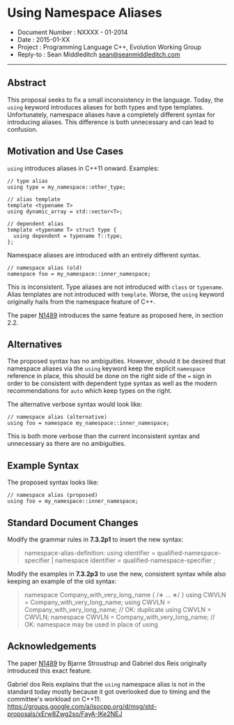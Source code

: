 Using Namespace Aliases
=======================

 - Document Number : NXXXX - 01-2014
 - Date            : 2015-01-XX
 - Project         : Programming Language C++, Evolution Working Group
 - Reply-to        : Sean Middleditch <sean@seanmiddleditch.com>

***

Abstract
--------

This proposal seeks to fix a small inconsistency in the language. Today, the `using` keyword introduces
aliases for both types and type templates. Unfortunately, namespace aliases have a completely different
syntax for introducing aliases. This difference is both unnecessary and can lead to confusion.

Motivation and Use Cases
------------------------

`using` introduces aliases in C++11 onward. Examples:

	// type alias
	using type = my_namespace::other_type;
	
	// alias template
	template <typename T>
	using dynamic_array = std::vector<T>;
	
	// dependent alias
	template <typename T> struct type {
	  using dependent = typename T::type;
	};
	
Namespace aliases are introduced with an entirely different syntax.

	// namespace alias (old)
	namespace foo = my_namespace::inner_namespace;
	
This is inconsistent. Type aliases are not introduced with `class` or `typename`. Alias templates are
not introduced with `template`. Worse, the `using` keyword originally hails from the namespace feature
of C++.

The paper [N1489] introduces the same feature as proposed here, in section 2.2.

Alternatives
------------

The proposed syntax has no ambiguities. However, should it be desired that namespace aliases via the
`using` keyword keep the explicit `namespace` reference in place, this should be done on the right side
of the `=` sign in order to be consistent with dependent type syntax as well as the modern recommendations
for `auto` which keep types on the right.

The alternative verbose syntax would look like:

	// namespace alias (alternative)
	using foo = namespace my_namespace::inner_namespace;
	
This is both more verbose than the current inconsistent syntax and unnecessary as there are no ambiguities.
	
Example Syntax
--------------

The proposed syntax looks like:

	// namespace alias (proposed)
	using foo = my_namespace::inner_namespace;
	
Standard Document Changes
-------------------------

Modify the grammar rules in **7.3.2p1** to insert the new syntax:

>	namespace-alias-definition:
>		using identifier = qualified-namespace-specifier |
>		namespace identifier = qualified-namespace-specifier ;

Modify the examples in **7.3.2p3** to use the new, consistent syntax while also keeping an example of
the old syntax:

>	namespace Company_with_very_long_name { /∗ ... ∗/ }
>	using CWVLN = Company_with_very_long_name;
>	using CWVLN = Company_with_very_long_name; // OK: duplicate
>	using CWVLN = CWVLN;
>	namespace CWVLN = Company_with_very_long_name; // OK: namespace may be used in place of using

Acknowledgements
----------------

The paper [N1489] by Bjarne Stroustrup and Gabriel dos Reis originally introduced this exact feature.

Gabriel dos Reis explains that the `using` namespace alias is not in the standard today mostly because
it got overlooked due to timing and the committee's workload on C++11:
	https://groups.google.com/a/isocpp.org/d/msg/std-proposals/xErw8Zwg2so/FayA-IKe2NEJ

	
  [N1489]: http://www.open-std.org/jtc1/sc22/wg21/docs/papers/2003/n1489.pdf "Templates aliases for C++"
